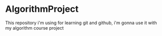 # AlgorithmProject
This repository i'm using for learning git and github, i'm gonna use it with my algorithm course project

